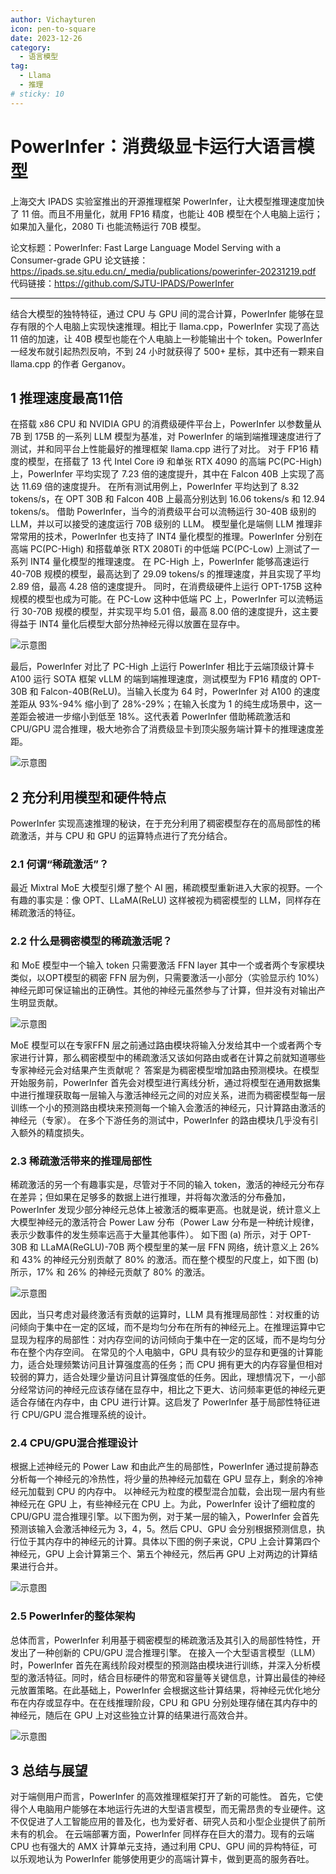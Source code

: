 ```yaml
---
author: Vichayturen
icon: pen-to-square
date: 2023-12-26
category:
  - 语言模型
tag:
  - Llama
  - 推理
# sticky: 10
---
```


# PowerInfer：消费级显卡运行大语言模型

上海交大 IPADS 实验室推出的开源推理框架 PowerInfer，让大模型推理速度加快了 11 倍。而且不用量化，就用 FP16 精度，也能让 40B 模型在个人电脑上运行；如果加入量化，2080 Ti 也能流畅运行 70B 模型。

<!-- more -->

论文标题：PowerInfer: Fast Large Language Model Serving with a Consumer-grade GPU
论文链接：https://ipads.se.sjtu.edu.cn/_media/publications/powerinfer-20231219.pdf
代码链接：https://github.com/SJTU-IPADS/PowerInfer

<PDF url="https://arxiv.org/pdf/2312.12456.pdf"/>

---

结合大模型的独特特征，通过 CPU 与 GPU 间的混合计算，PowerInfer 能够在显存有限的个人电脑上实现快速推理。相比于 llama.cpp，PowerInfer 实现了高达 11 倍的加速，让 40B 模型也能在个人电脑上一秒能输出十个 token。PowerInfer 一经发布就引起热烈反响，不到 24 小时就获得了 500+ 星标，其中还有一颗来自 llama.cpp 的作者 Gerganov。

## 1 推理速度最高11倍

在搭载 x86 CPU 和 NVIDIA GPU 的消费级硬件平台上，PowerInfer 以参数量从 7B 到 175B 的一系列 LLM 模型为基准，对 PowerInfer 的端到端推理速度进行了测试，并和同平台上性能最好的推理框架 llama.cpp 进行了对比。 
对于 FP16 精度的模型，在搭载了 13 代 Intel Core i9 和单张 RTX 4090 的高端 PC(PC-High) 上，PowerInfer 平均实现了 7.23 倍的速度提升，其中在 Falcon 40B 上实现了高达 11.69 倍的速度提升。 在所有测试用例上，PowerInfer 平均达到了 8.32 tokens/s，在 OPT 30B 和 Falcon 40B 上最高分别达到 16.06 tokens/s 和 12.94 tokens/s。 借助 PowerInfer，当今的消费级平台可以流畅运行 30-40B 级别的 LLM，并以可以接受的速度运行 70B 级别的 LLM。
模型量化是端侧 LLM 推理非常常用的技术，PowerInfer 也支持了 INT4 量化模型的推理。PowerInfer 分别在高端 PC(PC-High) 和搭载单张 RTX 2080Ti 的中低端 PC(PC-Low) 上测试了一系列 INT4 量化模型的推理速度。 
在 PC-High 上，PowerInfer 能够高速运行 40-70B 规模的模型，最高达到了 29.09 tokens/s 的推理速度，并且实现了平均 2.89 倍，最高 4.28 倍的速度提升。 同时，在消费级硬件上运行 OPT-175B 这种规模的模型也成为可能。在 PC-Low 这种中低端 PC 上，PowerInfer 可以流畅运行 30-70B 规模的模型，并实现平均 5.01 倍，最高 8.00 倍的速度提升，这主要得益于 INT4 量化后模型大部分热神经元得以放置在显存中。

![示意图](/assets/images/llm/powerinfer_5.png "图1.1 PowerInfer在INT4量化模型中的推理速度，纵坐标为加速比，每根柱状图上标注的数字代表了每秒钟能够生成的token数量")

最后，PowerInfer 对比了 PC-High 上运行 PowerInfer 相比于云端顶级计算卡 A100 运行 SOTA 框架 vLLM 的端到端推理速度，测试模型为 FP16 精度的 OPT-30B 和 Falcon-40B(ReLU)。当输入长度为 64 时，PowerInfer 对 A100 的速度差距从 93%-94% 缩小到了 28%-29%；在输入长度为 1 的纯生成场景中，这一差距会被进一步缩小到低至 18%。这代表着 PowerInfer 借助稀疏激活和 CPU/GPU 混合推理，极大地弥合了消费级显卡到顶尖服务端计算卡的推理速度差距。

![示意图](/assets/images/llm/powerinfer_6.png "图1.2 PowerInfer在4090上与vLLM在A100的性能对比")

## 2 充分利用模型和硬件特点
PowerInfer 实现高速推理的秘诀，在于充分利用了稠密模型存在的高局部性的稀疏激活，并与 CPU 和 GPU 的运算特点进行了充分结合。

### 2.1 何谓“稀疏激活”？

最近 Mixtral MoE 大模型引爆了整个 AI 圈，稀疏模型重新进入大家的视野。一个有趣的事实是：像 OPT、LLaMA(ReLU) 这样被视为稠密模型的 LLM，同样存在稀疏激活的特征。

### 2.2 什么是稠密模型的稀疏激活呢？

和 MoE 模型中一个输入 token 只需要激活 FFN layer 其中一个或者两个专家模块类似，以OPT模型的稠密 FFN 层为例，只需要激活一小部分（实验显示约 10%）神经元即可保证输出的正确性。其他的神经元虽然参与了计算，但并没有对输出产生明显贡献。

![示意图](/assets/images/llm/powerinfer_1.png "图2.1 MoE 模型（左）和稠密模型的稀疏激活（右）")

MoE 模型可以在专家FFN 层之前通过路由模块将输入分发给其中一个或者两个专家进行计算，那么稠密模型中的稀疏激活又该如何路由或者在计算之前就知道哪些专家神经元会对结果产生贡献呢？
答案是为稠密模型增加路由预测模块。在模型开始服务前，PowerInfer 首先会对模型进行离线分析，通过将模型在通用数据集中进行推理获取每一层输入与激活神经元之间的对应关系，进而为稠密模型每一层训练一个小的预测路由模块来预测每一个输入会激活的神经元，只计算路由激活的神经元（专家）。
在多个下游任务的测试中，PowerInfer 的路由模块几乎没有引入额外的精度损失。

### 2.3 稀疏激活带来的推理局部性

稀疏激活的另一个有趣事实是，尽管对于不同的输入 token，激活的神经元分布存在差异；但如果在足够多的数据上进行推理，并将每次激活的分布叠加，PowerInfer 发现少部分神经元总体上被激活的概率更高。也就是说，统计意义上大模型神经元的激活符合 Power Law 分布（Power Law 分布是一种统计规律，表示少数事件的发生频率远高于大量其他事件）。
如下图 (a) 所示，对于 OPT-30B 和 LLaMA(ReGLU)-70B 两个模型里的某一层 FFN 网络，统计意义上 26% 和 43% 的神经元分别贡献了 80% 的激活。而在整个模型的尺度上，如下图 (b) 所示，17% 和 26% 的神经元贡献了 80% 的激活。

![示意图](/assets/images/llm/powerinfer_2.png "图2.2 稠密模型的幂律定律")

因此，当只考虑对最终激活有贡献的运算时，LLM 具有推理局部性：对权重的访问倾向于集中在一定的区域，而不是均匀分布在所有的神经元上。在推理运算中它显现为程序的局部性：对内存空间的访问倾向于集中在一定的区域，而不是均匀分布在整个内存空间。
在常见的个人电脑中，GPU 具有较少的显存和更强的计算能力，适合处理频繁访问且计算强度高的任务；而 CPU 拥有更大的内存容量但相对较弱的算力，适合处理少量访问且计算强度低的任务。因此，理想情况下，一小部分经常访问的神经元应该存储在显存中，相比之下更大、访问频率更低的神经元更适合存储在内存中，由 CPU 进行计算。这启发了 PowerInfer 基于局部性特征进行 CPU/GPU 混合推理系统的设计。

### 2.4 CPU/GPU混合推理设计

根据上述神经元的 Power Law 和由此产生的局部性，PowerInfer 通过提前静态分析每一个神经元的冷热性，将少量的热神经元加载在 GPU 显存上，剩余的冷神经元加载到 CPU 的内存中。
以神经元为粒度的模型混合加载，会出现一层内有些神经元在 GPU 上，有些神经元在 CPU 上。为此，PowerInfer 设计了细粒度的 CPU/GPU 混合推理引擎。以下图为例，对于某一层的输入，PowerInfer 会首先预测该输入会激活神经元为 3，4，5。然后 CPU、GPU 会分别根据预测信息，执行位于其内存中的神经元的计算。具体以下图的例子来说，CPU 上会计算第四个神经元，GPU 上会计算第三个、第五个神经元，然后再 GPU 上对两边的计算结果进行合并。

![示意图](/assets/images/llm/powerinfer_3.png "图2.3 PowerInfer混合计算的方式")

### 2.5 PowerInfer的整体架构

总体而言，PowerInfer 利用基于稠密模型的稀疏激活及其引入的局部性特性，开发出了一种创新的 CPU/GPU 混合推理引擎。
在接入一个大型语言模型（LLM）时，PowerInfer 首先在离线阶段对模型的预测路由模块进行训练，并深入分析模型的激活特征。同时，结合目标硬件的带宽和容量等关键信息，计算出最佳的神经元放置策略。在此基础上，PowerInfer 会根据这些计算结果，将神经元优化地分布在内存或显存中。在在线推理阶段，CPU 和 GPU 分别处理存储在其内存中的神经元，随后在 GPU 上对这些独立计算的结果进行高效合并。

![示意图](/assets/images/llm/powerinfer_7.png "图2.4 PowerInfer整体架构图")

## 3 总结与展望
对于端侧用户而言，PowerInfer 的高效推理框架打开了新的可能性。
首先，它使得个人电脑用户能够在本地运行先进的大型语言模型，而无需昂贵的专业硬件。这不仅促进了人工智能应用的普及化，也为爱好者、研究人员和小型企业提供了前所未有的机会。
在云端部署方面，PowerInfer 同样存在巨大的潜力。现有的云端 CPU 也有强大的 AMX 计算单元支持，通过利用 CPU、GPU 间的异构特征，可以乐观地认为 PowerInfer 能够使用更少的高端计算卡，做到更高的服务吞吐。

